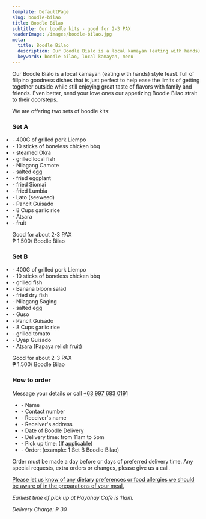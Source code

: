 ```yaml
---
template: DefaultPage
slug: boodle-bilao
title: Boodle Bilao
subtitle: Our boodle kits - good for 2-3 PAX
headerImage: /images/boodle-bilao.jpg
meta:
  title: Boodle Bilao
  description: Our Boodle Bialo is a local kamayan (eating with hands) style feast.
  keywords: boodle bilao, local kamayan, menu
---
```

Our Boodle Bialo is a local kamayan (eating with hands) style feast. full of filipino goodness dishes that is just 
perfect to help ease the limits of getting together outside while still enjoying great taste of flavors with family and 
friends. Even better, send your love ones our appetizing Boodle Bilao strait to their doorsteps.

We are offering two sets of boodle kits:

<div class="row">
    <div class="col-sm-6 text-center mt-5">
        <h3 class="display-4">Set A</h3>
        <ul style="padding-inline-start: 0">
            <li>- 400G of grilled pork Liempo</li>
            <li>- 10 sticks of boneless chicken bbq</li>
            <li>- steamed Okra</li>
            <li>- grilled local fish</li>
            <li>- Nilagang Camote</li>
            <li>- salted egg</li>
            <li>- fried eggplant</li>
            <li>- fried Siomai</li>
            <li>- fried Lumbia</li>
            <li>- Lato (seeweed)</li>
            <li>- Pancit Guisado</li>
            <li>- 8 Cups garlic rice</li>
            <li>- Atsara</li>
            <li>- fruit</li>
        </ul>
        <div>
            Good for about 2-3 PAX<br />
            ₱ 1.500/ Boodle Bilao 
        </div>
    </div>
    <div class="col-sm-6 text-center mt-5">
        <h3 class="display-4">Set B</h3>
        <ul style="padding-inline-start: 0">
            <li>- 400G of grilled pork Liempo</li>
            <li>- 10 sticks of boneless chicken bbq</li>
            <li>- grilled fish</li>
            <li>- Banana bloom salad</li>
            <li>- fried dry fish</li>
            <li>- Nilagang Saging</li>
            <li>- salted egg</li>
            <li>- Guso</li>
            <li>- Pancit Guisado</li>
            <li>- 8 Cups garlic rice</li>
            <li>- grilled tomato</li>
            <li>- Uyap Guisado</li>
            <li>- Atsara (Papaya relish fruit)</li>
        </ul>
        <div>
            Good for about 2-3 PAX<br />
            ₱ 1.500/ Boodle Bilao 
        </div>
    </div>
</div>

<h3 class="display-4 mt-5">How to order</h3>
Message your details or call <a class="btn btn-primary btn-sm" href="tel:+639976830191">+63 997 683 0191</a>
<ul>
    <li>- Name</li>
    <li>- Contact number</li>
    <li>- Receiver's name</li>
    <li>- Receiver's address</li>
    <li>- Date of Boodle Delivery</li>
    <li>- Delivery time: from 11am to 5pm</li>
    <li>- Pick up time: (If applicable)</li>
    <li>- Order: (example: 1 Set B Boodle Bilao)</li>
</ul> 
<p>Order must be made a day before or days of preferred delivery time. Any special requests, extra orders or changes, please give us a call.</p>
<p><u>Please let us know of any dietary preferences or food allergies we should be aware of in the preparations of your meal.</u></p>
<p><i>Earliest time of pick up at Hayahay Cafe is 11am.</i></p>
<p><i>Delivery Charge: ₱ 30</i></p> 